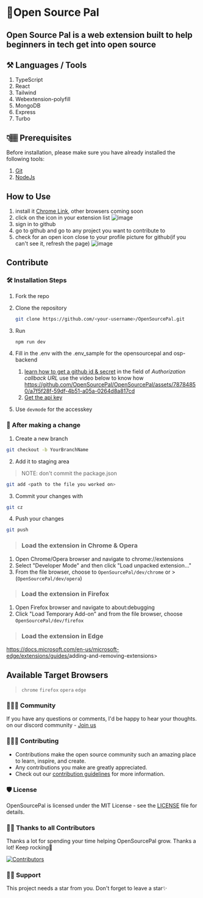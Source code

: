 # 🚀Open Source Pal

## Open Source Pal is a web extension built to help beginners in tech get into open source

## ⚒️ Languages / Tools

1. TypeScript
2. React
3. Tailwind
4. Webextension-polyfill
5. MongoDB
6. Express
7. Turbo

## 👇🏽 Prerequisites

Before installation, please make sure you have already installed the following tools:

1. [Git](https://git-scm.com/downloads)
2. [NodeJs](https://nodejs.org/en/download/)

## How to Use

1. install it
  [Chrome Link](https://chromewebstore.google.com/detail/open-source-pal/piplcgelcmkbfjinnbgnkeebenabcjjj), other browsers coming soon
2. click on the icon in your extension list
  ![image](https://github.com/OpenSourcePal/OpenSourcePal/assets/78784850/cdea7705-e152-499c-ace4-ce4724b2f046)
3. sign in to github
4. go to github and go to any project you want to contribute to
5. check for an open icon close to your profile picture for github(if you can't see it, refresh the page)
  ![image](https://github.com/OpenSourcePal/OpenSourcePal/assets/78784850/226c8f1a-e1de-4912-b74d-94c4e5098a78)

## Contribute

### 🛠️ Installation Steps

1. Fork the repo
2. Clone the repository

    ```bash
    git clone https://github.com/<your-username>/OpenSourcePal.git
    ```

3. Run

    ```bash
    npm run dev
    ```

4. Fill in the .env with the .env_sample for the opensourcepal and osp-backend
   1. [learn how to get a github id & secret](https://www.youtube.com/watch?v=R9lxXQcy-nM) in the field of *Authorization callback URL* use the video below to know how
      <https://github.com/OpenSourcePal/OpenSourcePal/assets/78784850/a7f5f28f-59df-4b51-a05a-0264d8a817cd>
   2. [Get the api key](https://makersuite.google.com/app/apikey)
5. Use `devmode` for the accesskey
  
### 🥂 After making a change

1. Create a new branch

```bash
git checkout -b YourBranchName
```

2. Add it to staging area

> NOTE: don't commit the package.json

```bash
git add <path to the file you worked on>
```

3. Commit your changes with

```bash
git cz
```

4. Push your changes

```bash
git push
```

>### Load the extension in Chrome & Opera
>
  1. Open Chrome/Opera browser and navigate to chrome://extensions
  2. Select "Developer Mode" and then click "Load unpacked extension..."
  3. From the file browser, choose to `OpenSourcePal/dev/chrome`
  or > (`OpenSourcePal/dev/opera`)
>
>### Load the extension in Firefox
>
 1. Open Firefox browser and navigate to about:debugging
 2. Click "Load Temporary Add-on" and from the file browser, choose  `OpenSourcePal/dev/firefox`
>
>### Load the extension in Edge
>
 <https://docs.microsoft.com/en-us/microsoft-edge/extensions/guides/>adding-and-removing-extensions>

## Available Target Browsers

> `chrome` `firefox` `opera` `edge`

### 👨‍👩‍👦 Community

If you have any questions or comments, I'd be happy to hear your thoughts. on our discord community - [Join us](https://discord.com/invite/ufcysW9q23)

### 👩🏽‍💻 Contributing

- Contributions make the open source community such an amazing place to learn, inspire, and create.
- Any contributions you make are greatly appreciated.
- Check out our [contribution guidelines](/CONTRIBUTING.md) for more information.

### 🛡️ License

OpenSourcePal is licensed under the MIT License - see the [LICENSE](LICENSE) file for details.

### 💪🏽 Thanks to all Contributors

Thanks a lot for spending your time helping OpenSourcePal grow. Thanks a lot! Keep rocking🍻

[![Contributors](https://contrib.rocks/image?repo=OpenSourcePal/OpenSourcePal)](https://github.com/OpenSourcePal/OpenSourcePal/graphs/contributors)

### 🙏🏽 Support

This project needs a star️ from you. Don't forget to leave a star✨


<!-- GitAds-Verify: VUGQQUEKAIES3C6XXRDQD1IO3XNFAZAC -->
